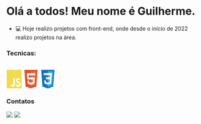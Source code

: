 # Olá a todos! Meu nome é Guilherme.

- 💻 Hoje realizo projetos com front-end, onde desde o início de 2022 realizo projetos na área.

### Tecnicas:
<div style="display: inline_block"><br>
  <img align="center" alt="gui-Js" height="50" width="40" src="https://raw.githubusercontent.com/devicons/devicon/master/icons/javascript/javascript-plain.svg">
  <img align="center" alt="Gui-HTML" height="50" width="40" src="https://raw.githubusercontent.com/devicons/devicon/master/icons/html5/html5-original.svg">
  <img align="center" alt="Gui-CSS" height="50" width="40" src="https://raw.githubusercontent.com/devicons/devicon/master/icons/css3/css3-original.svg">
</div>
  
### Contatos
  <a href="mailto:guilhermemoura.c710@gmail.com"><img src="https://img.shields.io/badge/Gmail-D14836?style=for-the-badge&logo=gmail&logoColor=white" target="_blank"></a> <a href="https://www.linkedin.com/in/guilhermemhenrique" target="_blank"><img src="https://img.shields.io/badge/-LinkedIn-%230077B5?style=for-the-badge&logo=linkedin&logoColor=white" target="_blank"></a>
